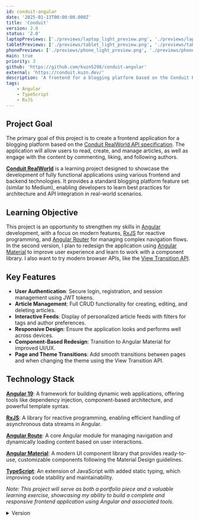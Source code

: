 ```yaml
---
id: conduit-angular
date: '2025-01-13T00:00:00.000Z'
title: 'Conduit'
version: 2.0
status: '2.0'
laptopPreviews: ['./previews/laptop_light_preview.png', './previews/laptop_dark_preview.png']
tabletPreviews: ['./previews/tablet_light_preview.png', './previews/tablet_dark_preview.png']
phonePreviews: ['./previews/phone_light_preview.png', './previews/phone_dark_preview.png']
main: true
priority: 3
github: 'https://github.com/kuzn5298/conduit-angular'
external: 'https://conduit.kuzn.dev/'
description: 'A frontend for a blogging platform based on the Conduit RealWorld API, enabling users to create, manage, and engage with articles.'
tags:
    - Angular
    - TypeScript
    - RxJS
---
```


## Project Goal

The primary goal of this project is to create a frontend application for a blogging platform based on the [Conduit RealWorld API specification](https://realworld-docs.netlify.app/specifications/frontend/api/). The application will allow users to read, create, and manage articles, as well as engage with the content by commenting, liking, and following authors.

**[Conduit RealWorld](https://realworld-docs.netlify.app/)** is a learning project designed to showcase the development of fully functional applications using various frontend and backend technologies. It provides a standard blogging platform feature set (similar to Medium), enabling developers to learn best practices for architecture and API integration in real-world scenarios.

## Learning Objective

This project is an opportunity to strengthen my skills in [Angular](https://angular.dev/) development, with a focus on modern features, [RxJS](https://rxjs.dev/) for reactive programming, and [Angular Router](https://angular.dev/guide/routing) for managing complex navigation flows. In the second version, I plan to redesign the application using [Angular Material](https://material.angular.io/) to improve user experience and learn to work with a component library. I also want to try modern browser APIs, like the [View Transition API](https://developer.mozilla.org/en-US/docs/Web/API/View_Transitions_API).

## Key Features

-   **User Authentication**: Secure login, registration, and session management using JWT tokens.
-   **Article Management**: Full CRUD functionality for creating, editing, and deleting articles.
-   **Interactive Feeds**: Display of personalized article feeds with filters for tags and author preferences.
-   **Responsive Design**: Ensure the application looks and performs well across devices.
-   **Component-Based Redesign**: Transition to Angular Material for improved UI/UX.
-   **Page and Theme Transitions**: Add smooth transitions between pages and when changing the theme using the View Transition API.

## Technology Stack

**[Angular 19](https://angular.dev/)**: A framework for building dynamic web applications, offering tools like dependency injection, component-based architecture, and powerful template syntax.

**[RxJS](https://rxjs.dev/)**: A library for reactive programming, enabling efficient handling of asynchronous data streams in Angular.

**[Angular Route](https://angular.dev/guide/routing)**: A core Angular module for managing navigation and dynamically loading content based on user interactions.

**[Angular Material](https://material.angular.io/)**: A modern UI component library that provides ready-to-use, customizable components following the Material Design guidelines.

**[TypeScript](https://www.typescriptlang.org/)**: An extension of JavaScript with added static typing, which improving code stability and maintainability.

_Note: This project will serve as both a portfolio piece and a valuable learning exercise, showcasing my ability to build a complete and responsive frontend application using Angular and associated tools._

<details>
  <summary>Version</summary>
  
**v 1.0**
- [x] Main functionality
**v 1.1**
- [x] Migration to Angular material
**v 1.2**
- [x] Refactoring
**v 1.5**
- [x] zdd View Transition API
**v 1.6**
- [x] Add dark theme
**v 1.9**
- [x] Delete zone.js
**v 2.0**
- [x] Add mobile support
</details>
